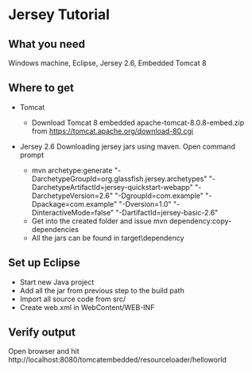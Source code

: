 Jersey Tutorial
===============
What you need
-------------
Windows machine, Eclipse, Jersey 2.6, Embedded Tomcat 8

Where to get
------------
- Tomcat
  - Download Tomcat 8 embedded apache-tomcat-8.0.8-embed.zip from https://tomcat.apache.org/download-80.cgi

- Jersey 2.6
  Downloading jersey jars using maven. Open command prompt
  - mvn archetype:generate "-DarchetypeGroupId=org.glassfish.jersey.archetypes"  "-DarchetypeArtifactId=jersey-quickstart-webapp" "-DarchetypeVersion=2.6" "-DgroupId=com.example" "-Dpackage=com.example" "-Dversion=1.0" "-DinteractiveMode=false" "-DartifactId=jersey-basic-2.6"
  - Get into the created folder and issue mvn dependency:copy-dependencies
  - All the jars can be found in target\dependency

Set up Eclipse
--------------
- Start new Java project
- Add all the jar from previous step to the build path
- Import all source code from src/
- Create web.xml in WebContent/WEB-INF

Verify output
-------------
Open browser and hit http://localhost:8080/tomcatembedded/resourceloader/helloworld
